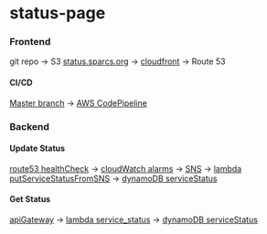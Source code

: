 # status-page

### Frontend
git repo -> S3 [status.sparcs.org](https://s3.console.aws.amazon.com/s3/buckets/status.sparcs.org/?region=ap-northeast-2&tab=overview) -> [cloudfront](https://console.aws.amazon.com/cloudfront/home?region=ap-northeast-2#distribution-settings:E2S5ARYH80LXX5) -> Route 53

#### CI/CD
[Master branch](https://github.com/sparcs-kaist/status-page) -> [AWS CodePipeline](https://ap-northeast-2.console.aws.amazon.com/codesuite/codepipeline/pipelines/sparcs-status-page/view?region=ap-northeast-2)

### Backend

#### Update Status
[route53 healthCheck](https://console.aws.amazon.com/route53/healthchecks/home?region=us-east-1#/) -> [cloudWatch alarms](https://console.aws.amazon.com/cloudwatch/home?region=us-east-1#alarmsV2:?alarmFilter=ALL) -> [SNS](https://console.aws.amazon.com/sns/v3/home?region=us-east-1#/topic/arn:aws:sns:us-east-1:666583083672:serviceStatusTopic) -> [lambda putServiceStatusFromSNS](https://ap-northeast-2.console.aws.amazon.com/lambda/home?region=ap-northeast-2#/functions) -> [dynamoDB serviceStatus](https://ap-northeast-2.console.aws.amazon.com/dynamodb/home?region=ap-northeast-2#tables:selected=serviceStatus;tab=overview)

#### Get Status
[apiGateway](https://ap-northeast-2.console.aws.amazon.com/apigateway/home?region=ap-northeast-2#/apis/g9wa9mxyna/stages/production) -> [lambda service_status](https://ap-northeast-2.console.aws.amazon.com/lambda/home?region=ap-northeast-2#/functions) -> [dynamoDB serviceStatus](https://ap-northeast-2.console.aws.amazon.com/dynamodb/home?region=ap-northeast-2#tables:selected=serviceStatus;tab=overview)
